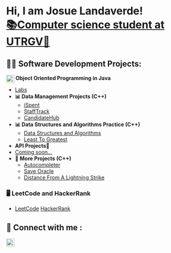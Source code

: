 <h1>Hi, I am Josue Landaverde!<br/><a href="https://github.com/jlndvr">📚Computer science student at UTRGV🤠</a></h1>

<h2> 👨‍💻 Software Development Projects:</h2>

<b>Object Oriented Programming in Java</b><img align="left" width="22px" src="https://upload.wikimedia.org/wikipedia/en/thumb/3/30/Java_programming_language_logo.svg/300px-Java_programming_language_logo.svg.png" />
  - [Labs](https://github.com/jlndvr/Java-REPO)
- <b>📊 Data Management Projects (C++)</b>
  - [iSpent](https://github.com/jlndvr/ispent)
  - [StaffTrack](https://github.com/jlndvr/Candidate-Dequeue-Manager)
  - [CandidateHub](https://github.com/jlndvr/Candidate-Linked-List-Manager)
- <b>📊 Data Structures and Algorithms Practice (C++)</b>
  - [Data Structures and Algorithms](https://github.com/jlndvr/Data-Structures-and-Algorithms-Practice-)
  - [Least To Greatest](https://github.com/jlndvr/Least-to-Greatest)
- <b>API Projects📡</b>
- [Coming soon...]()
- <b>🔨 More Projects (C++)</b>
  - [Autocompleter](https://github.com/jlndvr/Autocompleter-BST)
  - [Save Oracle](https://github.com/jlndvr/Save-Oracle)
  - [Distance From A Lightning Strike](https://github.com/jlndvr/Distance-of-a-Lightning-Strike)

<h3>🖥️ LeetCode and HackerRank </h3>

  - [LeetCode](https://github.com/jlndvr/LeetCode) [HackerRank](https://github.com/jlndvr/HackerRank)
    
<h2> 🤳 Connect with me :</h2>

[<img align="left" alt="JosueLandaverde | LinkedIn" width="22px" src="https://upload.wikimedia.org/wikipedia/commons/c/ca/LinkedIn_logo_initials.png" />][linkedin]

[linkedin]: https://www.linkedin.com/in/jlndvr

<!---
jlndvr/jlndvr is a ✨ special ✨ repository because its `README.md` (this file) appears on your GitHub profile.
You can click the Preview link to take a look at your changes.
--->
